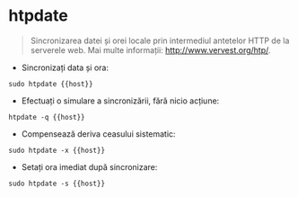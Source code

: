 # htpdate

> Sincronizarea datei și orei locale prin intermediul antetelor HTTP de la serverele web.
> Mai multe informații: <http://www.vervest.org/htp/>.

- Sincronizați data și ora:

`sudo htpdate {{host}}`

- Efectuați o simulare a sincronizării, fără nicio acțiune:

`htpdate -q {{host}}`

- Compensează deriva ceasului sistematic:

`sudo htpdate -x {{host}}`

- Setați ora imediat după sincronizare:

`sudo htpdate -s {{host}}`
